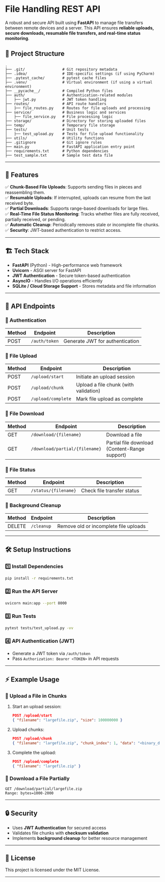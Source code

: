 

# File Handling REST API

A robust and secure API built using **FastAPI** to manage file transfers between remote devices and a server. This API ensures **reliable uploads, secure downloads, resumable file transfers, and real-time status monitoring**.

## 📂 Project Structure

```
.
├── .git/                 # Git repository metadata
├── .idea/                # IDE-specific settings (if using PyCharm)
├── .pytest_cache/        # pytest cache files
├── .venv/                # Virtual environment (if using a virtual environment)
├── __pycache__/          # Compiled Python files
├── auth/                 # Authentication-related modules
│   ├── jwt.py            # JWT token handling
├── routes/               # API route handlers
│   ├── file_routes.py    # Routes for file uploads and processing
├── service/              # Business logic and services
│   ├── file_service.py   # File processing logic
├── storage/              # Directory for storing uploaded files
├── temp/                 # Temporary file storage
├── tests/                # Unit tests
│   ├── test_upload.py    # Tests for file upload functionality
├── utils/                # Utility functions
├── .gitignore            # Git ignore rules
├── main.py               # FastAPI application entry point
├── requirements.txt      # Python dependencies
├── test_sample.txt       # Sample test data file

```

----------

## 📌 Features

✅ **Chunk-Based File Uploads**: Supports sending files in pieces and reassembling them.  
✅ **Resumable Uploads**: If interrupted, uploads can resume from the last received byte.  
✅ **Partial Downloads**: Supports range-based downloads for large files.  
✅ **Real-Time File Status Monitoring**: Tracks whether files are fully received, partially received, or pending.  
✅ **Automatic Cleanup**: Periodically removes stale or incomplete file chunks.  
✅ **Security**: JWT-based authentication to restrict access.

----------

## 🏗️ Tech Stack

-   **FastAPI** (Python) - High-performance web framework
-   **Uvicorn** - ASGI server for FastAPI
-   **JWT Authentication** - Secure token-based authentication
-   **AsyncIO** - Handles I/O operations efficiently
-   **SQLite / Cloud Storage Support** - Stores metadata and file information

----------

## 🚀 API Endpoints

### 🔹 Authentication
| Method | Endpoint       | Description                      |
|--------|--------------|----------------------------------|
| POST   | `/auth/token` | Generate JWT for authentication |

### 🔹 File Upload
| Method | Endpoint            | Description                        |
|--------|---------------------|------------------------------------|
| POST   | `/upload/start`     | Initiate an upload session        |
| POST   | `/upload/chunk`     | Upload a file chunk (with validation) |
| POST   | `/upload/complete`  | Mark file upload as complete      |

### 🔹 File Download
| Method | Endpoint                     | Description                                   |
|--------|------------------------------|-----------------------------------------------|
| GET    | `/download/{filename}`       | Download a file                              |
| GET    | `/download/partial/{filename}` | Partial file download (Content-Range support) |

### 🔹 File Status
| Method | Endpoint               | Description                     |
|--------|------------------------|---------------------------------|
| GET    | `/status/{filename}`   | Check file transfer status     |

### 🔹 Background Cleanup
| Method  | Endpoint     | Description                                  |
|---------|------------|----------------------------------------------|
| DELETE  | `/cleanup` | Remove old or incomplete file uploads       |


----------

## 🛠️ Setup Instructions

### 1️⃣ Install Dependencies

```bash
pip install -r requirements.txt

```

### 2️⃣ Run the API Server

```bash
uvicorn main:app --port 8000

```

### 3️⃣ Run Tests

```bash
pytest tests/test_upload.py -vv

```

### 4️⃣ API Authentication (JWT)

-   Generate a JWT token via `/auth/token`
-   Pass `Authorization: Bearer <TOKEN>` in API requests

----------

## ⚡ Example Usage

### 🔹 Upload a File in Chunks

1.  Start an upload session:
    
    ```json
    POST /upload/start  
    { "filename": "largefile.zip", "size": 100000000 }
    
    ```
    
2.  Upload chunks:
    
    ```json
    POST /upload/chunk  
    { "filename": "largefile.zip", "chunk_index": 1, "data": "<binary_data>" }
    
    ```
    
3.  Complete the upload:
    
    ```json
    POST /upload/complete  
    { "filename": "largefile.zip" }
    
    ```
    

### 🔹 Download a File Partially

```http
GET /download/partial/largefile.zip  
Range: bytes=1000-2000

```

----------

## 🔒 Security

-   Uses **JWT Authentication** for secured access
-   Validates file chunks with **checksum validation**
-   Implements **background cleanup** for better resource management

----------

## 📜 License

This project is licensed under the MIT License.

----------

